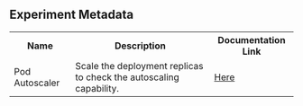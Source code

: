 ## Experiment Metadata

<table>
<tr>
<th> Name </th>
<th> Description </th>
<th> Documentation Link </th>
</tr>
<tr>
 <td> Pod Autoscaler</td>
 <td> Scale the deployment replicas to check the autoscaling capability. </td>
 <td>  <a href="https://litmuschaos.github.io/litmus/experiments/categories/pods/pod-autoscaler/"> Here </a> </td>
 </tr>
 </table>